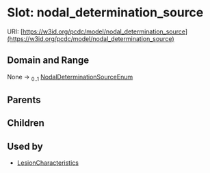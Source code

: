 
# Slot: nodal_determination_source




URI: [https://w3id.org/pcdc/model/nodal_determination_source](https://w3id.org/pcdc/model/nodal_determination_source)


## Domain and Range

None &#8594;  <sub>0..1</sub> [NodalDeterminationSourceEnum](NodalDeterminationSourceEnum.md)

## Parents


## Children


## Used by

 * [LesionCharacteristics](LesionCharacteristics.md)
